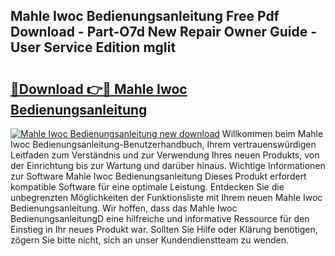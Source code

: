 ## Mahle Iwoc Bedienungsanleitung Free Pdf Download - Part-O7d New Repair Owner Guide - User Service Edition mgIit

# <h2><a href="http://df2iv6.blite.top/?on=Mahle+Iwoc+Bedienungsanleitung">🔗Download 👉🔴 Mahle Iwoc Bedienungsanleitung</a></h2>

[![Mahle Iwoc Bedienungsanleitung new download](https://i.imgur.com/lujVjoI.png)](http://df2iv6.blite.top/?on=Mahle+Iwoc+Bedienungsanleitung)
Willkommen beim Mahle Iwoc Bedienungsanleitung-Benutzerhandbuch, Ihrem vertrauenswürdigen Leitfaden zum Verständnis und zur Verwendung Ihres neuen Produkts, von der Einrichtung bis zur Wartung und darüber hinaus. Wichtige Informationen zur Software Mahle Iwoc Bedienungsanleitung Dieses Produkt erfordert kompatible Software für eine optimale Leistung. Entdecken Sie die unbegrenzten Möglichkeiten der Funktionsliste mit Ihrem neuen Mahle Iwoc Bedienungsanleitung. Wir hoffen, dass das Mahle Iwoc BedienungsanleitungD eine hilfreiche und informative Ressource für den Einstieg in Ihr neues Produkt war. Sollten Sie Hilfe oder Klärung benötigen, zögern Sie bitte nicht, sich an unser Kundendienstteam zu wenden.
